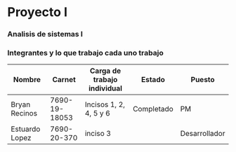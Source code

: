 # Proyecto I
### Analisis de sistemas I 

### Integrantes y lo que trabajo cada uno trabajo

| Nombre         | Carnet        | Carga de trabajo individual | Estado     | Puesto       |
| -------------- | ------------- | --------------------------- | ---------- | ------------ |
| Bryan Recinos  | 7690-19-18053 | Incisos 1, 2, 4, 5 y 6        | Completado | PM           |
| Estuardo Lopez | 7690-20-370   | inciso 3                             |            | Desarrollador |
